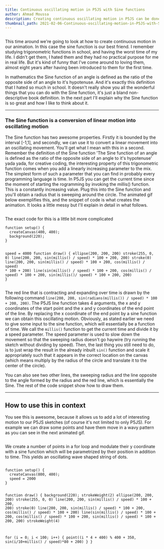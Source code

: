 ```yaml
---
title: Continuous oscillating motion in P5JS with Sine functions
author: Ahmad Moussa
description: Creating continuous oscillating motion in P5JS can be done via sine functions, in this blog post I explain how it's done and how it can be intuitively understood.
thumbnail_path: 2021-02-06-Continuous-oscillating-motion-in-P5JS-with-Sine-functions.png
---
```

<span class="image left"><img src="https://gorillasun.de/thumbnails/2021-02-06-Continuous-oscillating-motion-in-P5JS-with-Sine-functions.png" alt="" /></span>

<p>This time around we're going to look at how to create continuous motion in our animation. In this case the sine function is our best friend. I remember studying trigonometric functions in school, and having the worst time of my life. I didn't get them, I hated them and they had no practical purpose for me in real life. But it's kind of funny that I've come around to loving them, almost eight years after having been introduced to them for the first time.</p>

<p>In mathematics the Sine function of an angle is defined as the ratio of the opposite side of an angle to it's hypotenuse. And it's exactly this definition that I hated so much in school. It doesn't really show you all the wonderful things that you can do with the Sine function, it's just a bland non-descriptive book definition. In the next part I'll explain why the Sine function is so great and how I like to think about it.</p>


<hr class="major" />

<h3>The Sine function is a conversion of linear motion into oscillating motion</h3>
<p>The Sine function has two awesome properties. Firstly it is bounded by the interval [-1,1], and secondly, we can use it to convert a linear movement into an oscillating movement. You'll get what I mean with this in a second. Remember the definition of the Sine function 'The Sine function of an angle is defined as the ratio of the opposite side of an angle to it's hypotenuse' yada yada, for creative coding, the interesting property of this trigonometric function comes when you add a linearly increasing parameter to the mix. The simplest form of such a parameter that you can find in probably every programming language is time. In P5JS you can get the current time since the moment of starting the rogramming by invoking the millis() function. This is a constantly increasing value. Plug this into the Sine function and you'll obtain a radius that is sweeping around the circle. The animated gif below exemplifies this, and the snippet of code is what creates the animation. It looks a little messy but I'll explain in detail in what follows.</p>

<!--
<iframe style="width: 100%; height: 50vh;"  scrolling="no" frameborder="0" src="https://editor.p5js.org/AhmadMoussa/embed/RwgHRtHtA"></iframe>
-->
<div class="row gtr-200">
			<div class="col-6 col-12-medium"><span class="image fit"><img src="https://gorillasun.de/out.gif" alt="" /></span></div>
			<div class="col-6 col-12-medium"><p> The exact code for this is a little bit more complicated </p>
	<pre><code>function setup() {
  createCanvas(400, 400);
  background(220);
}

speed = 4000
function draw() {
  ellipse(200, 200, 200)
  stroke(255, 0, 0)
  line(200, 200, sin(millis() / speed) * 100 + 200, 200)
  stroke(0)
  line(200, 200, sin(millis() / speed) * 100 + 200, cos(millis() / speed) * 100 + 200)
  line(sin(millis() / speed) * 100 + 200, cos(millis() / speed) * 100 + 200, sin(millis()/ speed) * 100 + 200, 200)
}</code></pre></div>
		</div>
		
<p> The red line that is contracting and expanding over time is drawn by the following command <code>line(200, 200, sin(radians(millis()) / speed) * 100 + 200, 200)</code>. The P5JS line function takes 4 arguments, the x and y coordinates of the start point and the x and y coordinates of the end point of the line. By replacing the x coordinate of the end point by a sine function we can obtain this oscillating motion. Obviously, as stated earlier we need to give some input to the sine function, which will essentially be a function of time. We call the <code>millis()</code> function to get the current time and divide it by a speed parameter. The speed parameter is used to slow down the movement so that the sweeping radius doesn't go haywire (try running the sketch without dividing by speed). Then, the last thing you still need to do, is to just wrap the result in the already inbuilt <code>sin()</code> function and scale it appropriately such that it appears in the correct location on the canvas (which means multiply by the radius of the circle and translate it to the center of the circle).</p>

<p>You can also see two other lines, the sweeping radius and the line opposite to the angle formed by the radius and the red line, which is essentially the Sine. The rest of the code snippet show how to draw them.</p>
<hr class="major" />

<h2>How to use this in context</h2>
You see this is awesome, because it allows us to add a lot of interesting motion to our P5JS sketches (of course it's not limited to only P5JS). For example we can draw some points and have them move in a wavy pattern as you can see in the next animated gif. 

<span class="image fit"><img src="https://gorillasun.de/out2.gif" alt="" /></span>

<p>We create a number of points in a for loop and modulate their y coordinate with a sine function which will be parametrized by their position in addition to time. This yields an oscillating wave shaped string of dots.</p>
<pre><code>
function setup() {
  createCanvas(800, 400);
  speed = 2000
}

function draw() {
  background(220);
  strokeWeight(2)
  ellipse(200, 200, 200)
  stroke(255, 0, 0)
  line(200, 200, sin(millis() / speed) * 100 + 200, 200)
  stroke(0)
  line(200, 200, sin(millis() / speed) * 100 + 200, cos(millis() / speed) * 100 + 200)
  line(sin(millis() / speed) * 100 + 200, cos(millis() / speed) * 100 + 200, sin(millis() / speed) * 100 + 200, 200)
  strokeWeight(4)

  for (i = 0; i < 100; i++) {
    point((i * 4 + 400) % 400 + 350, sin(i/10+millis() / speed)*80 + 200)
  }
}
</code></pre>

<h2></h2>
<p> </p>
